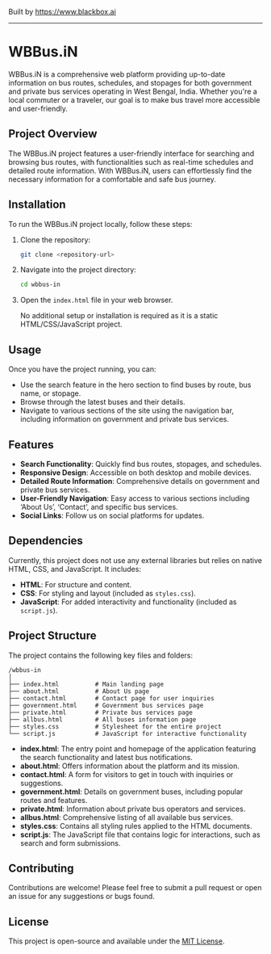 
Built by https://www.blackbox.ai

---

# WBBus.iN

WBBus.iN is a comprehensive web platform providing up-to-date information on bus routes, schedules, and stopages for both government and private bus services operating in West Bengal, India. Whether you're a local commuter or a traveler, our goal is to make bus travel more accessible and user-friendly.

## Project Overview

The WBBus.iN project features a user-friendly interface for searching and browsing bus routes, with functionalities such as real-time schedules and detailed route information. With WBBus.iN, users can effortlessly find the necessary information for a comfortable and safe bus journey.

## Installation

To run the WBBus.iN project locally, follow these steps:

1. Clone the repository:

   ```bash
   git clone <repository-url>
   ```
   
2. Navigate into the project directory:

   ```bash
   cd wbbus-in
   ```

3. Open the `index.html` file in your web browser.

   No additional setup or installation is required as it is a static HTML/CSS/JavaScript project.

## Usage

Once you have the project running, you can:

- Use the search feature in the hero section to find buses by route, bus name, or stopage.
- Browse through the latest buses and their details.
- Navigate to various sections of the site using the navigation bar, including information on government and private bus services.

## Features

- **Search Functionality**: Quickly find bus routes, stopages, and schedules.
- **Responsive Design**: Accessible on both desktop and mobile devices.
- **Detailed Route Information**: Comprehensive details on government and private bus services.
- **User-Friendly Navigation**: Easy access to various sections including ‘About Us’, ‘Contact’, and specific bus services.
- **Social Links**: Follow us on social platforms for updates.

## Dependencies

Currently, this project does not use any external libraries but relies on native HTML, CSS, and JavaScript. It includes:

- **HTML**: For structure and content.
- **CSS**: For styling and layout (included as `styles.css`).
- **JavaScript**: For added interactivity and functionality (included as `script.js`).

## Project Structure

The project contains the following key files and folders:

```
/wbbus-in
│
├── index.html          # Main landing page
├── about.html          # About Us page
├── contact.html        # Contact page for user inquiries
├── government.html     # Government bus services page
├── private.html        # Private bus services page
├── allbus.html         # All buses information page
├── styles.css          # Stylesheet for the entire project
└── script.js           # JavaScript for interactive functionality
```

- **index.html**: The entry point and homepage of the application featuring the search functionality and latest bus notifications.
- **about.html**: Offers information about the platform and its mission.
- **contact.html**: A form for visitors to get in touch with inquiries or suggestions.
- **government.html**: Details on government buses, including popular routes and features.
- **private.html**: Information about private bus operators and services.
- **allbus.html**: Comprehensive listing of all available bus services.
- **styles.css**: Contains all styling rules applied to the HTML documents.
- **script.js**: The JavaScript file that contains logic for interactions, such as search and form submissions.

## Contributing

Contributions are welcome! Please feel free to submit a pull request or open an issue for any suggestions or bugs found.

## License

This project is open-source and available under the [MIT License](LICENSE).